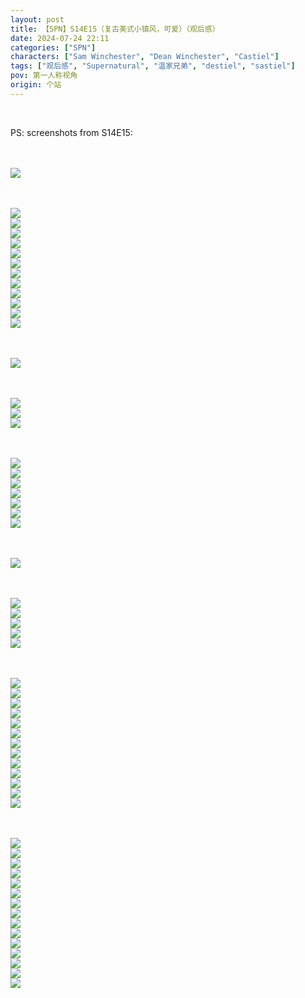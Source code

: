 ```yaml
---
layout: post
title: 【SPN】S14E15（复古美式小镇风，可爱）（观后感）
date: 2024-07-24 22:11
categories: ["SPN"]
characters: ["Sam Winchester", "Dean Winchester", "Castiel"]
tags: ["观后感", "Supernatural", "温家兄弟", "destiel", "sastiel"]
pov: 第一人称视角
origin: 个站
---
```


<br>

PS: screenshots from S14E15:

<br><br>
![](https://github.com/junesirius/junesirius.github.io/blob/master/assets/images/SPN/S14/2024-07-24-SPN-1415-1.jpg)
<br>

<br><br>
![](https://github.com/junesirius/junesirius.github.io/blob/master/assets/images/SPN/S14/2024-07-24-SPN-1415-2.jpg)
<br>
![](https://github.com/junesirius/junesirius.github.io/blob/master/assets/images/SPN/S14/2024-07-24-SPN-1415-3.jpg)
<br>
![](https://github.com/junesirius/junesirius.github.io/blob/master/assets/images/SPN/S14/2024-07-24-SPN-1415-4.jpg)
<br>
![](https://github.com/junesirius/junesirius.github.io/blob/master/assets/images/SPN/S14/2024-07-24-SPN-1415-5.jpg)
<br>
![](https://github.com/junesirius/junesirius.github.io/blob/master/assets/images/SPN/S14/2024-07-24-SPN-1415-6.jpg)
<br>
![](https://github.com/junesirius/junesirius.github.io/blob/master/assets/images/SPN/S14/2024-07-24-SPN-1415-7.jpg)
<br>
![](https://github.com/junesirius/junesirius.github.io/blob/master/assets/images/SPN/S14/2024-07-24-SPN-1415-8.jpg)
<br>
![](https://github.com/junesirius/junesirius.github.io/blob/master/assets/images/SPN/S14/2024-07-24-SPN-1415-9.jpg)
<br>
![](https://github.com/junesirius/junesirius.github.io/blob/master/assets/images/SPN/S14/2024-07-24-SPN-1415-10.jpg)
<br>
![](https://github.com/junesirius/junesirius.github.io/blob/master/assets/images/SPN/S14/2024-07-24-SPN-1415-11.jpg)
<br>
![](https://github.com/junesirius/junesirius.github.io/blob/master/assets/images/SPN/S14/2024-07-24-SPN-1415-12.jpg)
<br>
![](https://github.com/junesirius/junesirius.github.io/blob/master/assets/images/SPN/S14/2024-07-24-SPN-1415-13.jpg)
<br>

<br><br>
![](https://github.com/junesirius/junesirius.github.io/blob/master/assets/images/SPN/S14/2024-07-24-SPN-1415-14.jpg)
<br>

<br><br>
![](https://github.com/junesirius/junesirius.github.io/blob/master/assets/images/SPN/S14/2024-07-24-SPN-1415-15.jpg)
<br>
![](https://github.com/junesirius/junesirius.github.io/blob/master/assets/images/SPN/S14/2024-07-24-SPN-1415-16.jpg)
<br>
![](https://github.com/junesirius/junesirius.github.io/blob/master/assets/images/SPN/S14/2024-07-24-SPN-1415-17.jpg)
<br>

<br><br>
![](https://github.com/junesirius/junesirius.github.io/blob/master/assets/images/SPN/S14/2024-07-24-SPN-1415-18.jpg)
<br>
![](https://github.com/junesirius/junesirius.github.io/blob/master/assets/images/SPN/S14/2024-07-24-SPN-1415-19.jpg)
<br>
![](https://github.com/junesirius/junesirius.github.io/blob/master/assets/images/SPN/S14/2024-07-24-SPN-1415-20.jpg)
<br>
![](https://github.com/junesirius/junesirius.github.io/blob/master/assets/images/SPN/S14/2024-07-24-SPN-1415-21.jpg)
<br>
![](https://github.com/junesirius/junesirius.github.io/blob/master/assets/images/SPN/S14/2024-07-24-SPN-1415-22.jpg)
<br>
![](https://github.com/junesirius/junesirius.github.io/blob/master/assets/images/SPN/S14/2024-07-24-SPN-1415-23.jpg)
<br>
![](https://github.com/junesirius/junesirius.github.io/blob/master/assets/images/SPN/S14/2024-07-24-SPN-1415-24.jpg)
<br>

<br><br>
![](https://github.com/junesirius/junesirius.github.io/blob/master/assets/images/SPN/S14/2024-07-24-SPN-1415-25.jpg)
<br>

<br><br>
![](https://github.com/junesirius/junesirius.github.io/blob/master/assets/images/SPN/S14/2024-07-24-SPN-1415-26.jpg)
<br>
![](https://github.com/junesirius/junesirius.github.io/blob/master/assets/images/SPN/S14/2024-07-24-SPN-1415-27.jpg)
<br>
![](https://github.com/junesirius/junesirius.github.io/blob/master/assets/images/SPN/S14/2024-07-24-SPN-1415-28.jpg)
<br>
![](https://github.com/junesirius/junesirius.github.io/blob/master/assets/images/SPN/S14/2024-07-24-SPN-1415-29.jpg)
<br>
![](https://github.com/junesirius/junesirius.github.io/blob/master/assets/images/SPN/S14/2024-07-24-SPN-1415-30.jpg)
<br>

<br><br>
![](https://github.com/junesirius/junesirius.github.io/blob/master/assets/images/SPN/S14/2024-07-24-SPN-1415-31.jpg)
<br>
![](https://github.com/junesirius/junesirius.github.io/blob/master/assets/images/SPN/S14/2024-07-24-SPN-1415-32.jpg)
<br>
![](https://github.com/junesirius/junesirius.github.io/blob/master/assets/images/SPN/S14/2024-07-24-SPN-1415-33.jpg)
<br>
![](https://github.com/junesirius/junesirius.github.io/blob/master/assets/images/SPN/S14/2024-07-24-SPN-1415-34.jpg)
<br>
![](https://github.com/junesirius/junesirius.github.io/blob/master/assets/images/SPN/S14/2024-07-24-SPN-1415-35.jpg)
<br>
![](https://github.com/junesirius/junesirius.github.io/blob/master/assets/images/SPN/S14/2024-07-24-SPN-1415-36.jpg)
<br>
![](https://github.com/junesirius/junesirius.github.io/blob/master/assets/images/SPN/S14/2024-07-24-SPN-1415-37.jpg)
<br>
![](https://github.com/junesirius/junesirius.github.io/blob/master/assets/images/SPN/S14/2024-07-24-SPN-1415-38.jpg)
<br>
![](https://github.com/junesirius/junesirius.github.io/blob/master/assets/images/SPN/S14/2024-07-24-SPN-1415-39.jpg)
<br>
![](https://github.com/junesirius/junesirius.github.io/blob/master/assets/images/SPN/S14/2024-07-24-SPN-1415-40.jpg)
<br>
![](https://github.com/junesirius/junesirius.github.io/blob/master/assets/images/SPN/S14/2024-07-24-SPN-1415-41.jpg)
<br>
![](https://github.com/junesirius/junesirius.github.io/blob/master/assets/images/SPN/S14/2024-07-24-SPN-1415-42.jpg)
<br>
![](https://github.com/junesirius/junesirius.github.io/blob/master/assets/images/SPN/S14/2024-07-24-SPN-1415-43.jpg)
<br>

<br><br>
![](https://github.com/junesirius/junesirius.github.io/blob/master/assets/images/SPN/S14/2024-07-24-SPN-1415-44.jpg)
<br>
![](https://github.com/junesirius/junesirius.github.io/blob/master/assets/images/SPN/S14/2024-07-24-SPN-1415-45.jpg)
<br>
![](https://github.com/junesirius/junesirius.github.io/blob/master/assets/images/SPN/S14/2024-07-24-SPN-1415-46.jpg)
<br>
![](https://github.com/junesirius/junesirius.github.io/blob/master/assets/images/SPN/S14/2024-07-24-SPN-1415-47.jpg)
<br>
![](https://github.com/junesirius/junesirius.github.io/blob/master/assets/images/SPN/S14/2024-07-24-SPN-1415-48.jpg)
<br>
![](https://github.com/junesirius/junesirius.github.io/blob/master/assets/images/SPN/S14/2024-07-24-SPN-1415-49.jpg)
<br>
![](https://github.com/junesirius/junesirius.github.io/blob/master/assets/images/SPN/S14/2024-07-24-SPN-1415-50.jpg)
<br>
![](https://github.com/junesirius/junesirius.github.io/blob/master/assets/images/SPN/S14/2024-07-24-SPN-1415-51.jpg)
<br>
![](https://github.com/junesirius/junesirius.github.io/blob/master/assets/images/SPN/S14/2024-07-24-SPN-1415-52.jpg)
<br>
![](https://github.com/junesirius/junesirius.github.io/blob/master/assets/images/SPN/S14/2024-07-24-SPN-1415-53.jpg)
<br>
![](https://github.com/junesirius/junesirius.github.io/blob/master/assets/images/SPN/S14/2024-07-24-SPN-1415-54.jpg)
<br>
![](https://github.com/junesirius/junesirius.github.io/blob/master/assets/images/SPN/S14/2024-07-24-SPN-1415-55.jpg)
<br>
![](https://github.com/junesirius/junesirius.github.io/blob/master/assets/images/SPN/S14/2024-07-24-SPN-1415-56.jpg)
<br>
![](https://github.com/junesirius/junesirius.github.io/blob/master/assets/images/SPN/S14/2024-07-24-SPN-1415-57.jpg)
<br>
![](https://github.com/junesirius/junesirius.github.io/blob/master/assets/images/SPN/S14/2024-07-24-SPN-1415-58.jpg)
<br>
